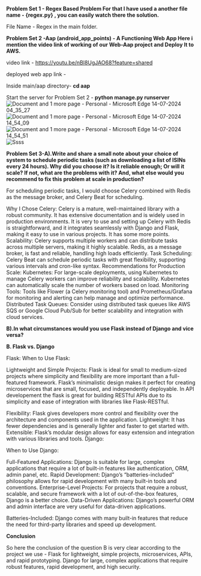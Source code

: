 **Problem Set 1 - Regex Based Problem 
For that I have used a another file name - {regex.py} , you can easily watch there the solution.**

File Name - Regex in the main folder.


**Problem Set 2 -Aap (android_app_points) - A Functioning Web App
Here i mention the video link of working of our Web-Aap project and Deploy It to AWS.**

video link - https://youtu.be/nBl8UgJAO68?feature=shared

deployed web app link - 

Inside main/aap directory-
**cd aap**

Start the server for Problem Set 2 -
**python manage.py runserver**
![Document and 1 more page - Personal - Microsoft​ Edge 14-07-2024 04_35_27](https://github.com/user-attachments/assets/d3dbbfb3-7849-482b-bfc9-89a005dbf989)
![Document and 1 more page - Personal - Microsoft​ Edge 14-07-2024 14_54_09](https://github.com/user-attachments/assets/9422e12a-173b-4d55-918e-9a1eee5cc993)
![Document and 1 more page - Personal - Microsoft​ Edge 14-07-2024 14_54_51](https://github.com/user-attachments/assets/889ef68d-2f64-4d5d-87c2-709d806df67d)
![Ssss](https://github.com/user-attachments/assets/039265c3-da1d-4237-a905-4997ada140fc)




**Problem Set 3-A).Write and share a small note about your choice of system to schedule
                    periodic tasks (such as downloading a list of ISINs every 24 hours). Why did
                    you choose it? Is it reliable enough; Or will it scale? If not, what are the
                    problems with it? And, what else would you recommend to fix this problem at
                    scale in production?**

For scheduling periodic tasks, I would choose Celery combined with Redis as the message broker, and Celery Beat for scheduling.

Why I Chose Celery:
Celery is a mature, well-maintained library with a robust community. It has extensive documentation and is widely used in production environments.
It is very to use and setting up Celery with Redis is straightforward, and it integrates seamlessly with Django and Flask, making it easy to use in various projects. It has some more points.
Scalability: Celery supports multiple workers and can distribute tasks across multiple servers, making it highly scalable. Redis, as a message broker, is fast and reliable, handling high loads efficiently.
Task Scheduling: Celery Beat can schedule periodic tasks with great flexibility, supporting various intervals and cron-like syntax.
Recommendations for Production Scale:
Kubernetes: For large-scale deployments, using Kubernetes to manage Celery workers can improve reliability and scalability. Kubernetes can automatically scale the number of workers based on load.
Monitoring Tools: Tools like Flower (a Celery monitoring tool) and Prometheus/Grafana for monitoring and alerting can help manage and optimize performance.
Distributed Task Queues: Consider using distributed task queues like AWS SQS or Google Cloud Pub/Sub for better scalability and integration with cloud services.

**B).In what circumstances would you use Flask instead of Django and vice versa?**

**B. Flask vs. Django**

Flask:
When to Use Flask:

Lightweight and Simple Projects: Flask is ideal for small to medium-sized projects where simplicity and flexibility are more important than a full-featured framework.
Flask’s minimalistic design makes it perfect for creating microservices that are small, focused, and independently deployable.
In API developement the flask is great for building RESTful APIs due to its simplicity and ease of integration with libraries like Flask-RESTful.

Flexibility: Flask gives developers more control and flexibility over the architecture and components used in the application.
Lightweight: It has fewer dependencies and is generally lighter and faster to get started with.
Extensible: Flask’s modular design allows for easy extension and integration with various libraries and tools.
Django:

When to Use Django:

Full-Featured Applications: Django is suitable for large, complex applications that require a lot of built-in features like authentication, ORM, admin panel, etc.
Rapid Development: Django’s “batteries-included” philosophy allows for rapid development with many built-in tools and conventions.
Enterprise-Level Projects: For projects that require a robust, scalable, and secure framework with a lot of out-of-the-box features, Django is a better choice.
Data-Driven Applications: Django’s powerful ORM and admin interface are very useful for data-driven applications.

Batteries-Included: Django comes with many built-in features that reduce the need for third-party libraries and speed up development.

**Conclusion**

So here the conclusion of the question B is very clear according to the project we use -
Flask for lightweight, simple projects, microservices, APIs, and rapid prototyping.
Django for large, complex applications that require robust features, rapid development, and high security.


